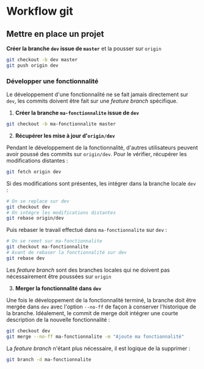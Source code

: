 # Workflow git

## Mettre en place un projet

__Créer la branche `dev` issue de `master`__ et la pousser sur `origin`

```bash
git checkout -b dev master
git push origin dev
```

### Développer une fonctionnalité

Le développement d'une fonctionnalité ne se fait jamais directement sur
`dev`, les commits doivent être fait sur une *feature branch* spécifique.

1. __Créer la branche `ma-fonctionnalite` issue de `dev`__

 ```bash
 git checkout -b ma-fonctionnalite master
 ```
2. __Récupérer les mise à jour d'`origin/dev`__
 
 Pendant le développement de la fonctionnalité, d'autres utilisateurs
 peuvent avoir poussé des commits sur `origin/dev`.
 Pour le vérifier, récupérer les modifications distantes :

 ```bash
 git fetch origin dev
 ```

 Si des modifications sont présentes, les intégrer dans la branche locale
 `dev` :

 ```bash
 # On se replace sur dev
 git checkout dev
 # On intégre les modifications distantes
 git rebase origin/dev
 ```

 Puis rebaser le travail effectué dans `ma-fonctionnalite` sur `dev` :

 ```bash
 # On se remet sur ma-fonctionnalite
 git checkout ma-fonctionnalite
 # Avant de rebaser la fonctionnalité sur dev
 git rebase dev
 ```


 Les *feature branch* sont des branches locales qui ne doivent pas
 nécessairement être poussées sur `origin`

3. __Merger la fonctionnalité dans `dev`__

 Une fois le développement de la fonctionnalité terminé, la branche doit être
 mergée dans `dev` avec l'option `--no-ff` de façon à conserver l'historique
 de la branche. Idéalement, le commit de merge doit intégrer une courte
 description de la nouvelle fonctionnalité :

 ```bash
 git checkout dev
 git merge --no-ff ma-fonctionnalite -m "Ajoute ma fonctionnalité"
 ```

 La *feature branch* n'étant plus nécessaire, il est logique de la supprimer :

 ```bash
 git branch -d ma-fonctionnalite
 ```
